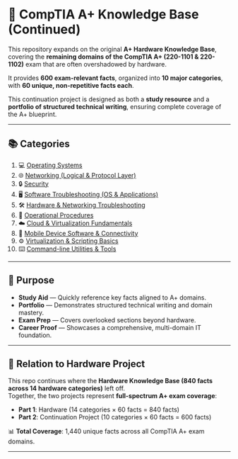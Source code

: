 # 📘 CompTIA A+ Knowledge Base (Continued)

This repository expands on the original **A+ Hardware Knowledge Base**, covering the **remaining domains of the CompTIA A+ (220-1101 & 220-1102)** exam that are often overshadowed by hardware.  

It provides **600 exam-relevant facts**, organized into **10 major categories**, with **60 unique, non-repetitive facts each**.  

This continuation project is designed as both a **study resource** and a **portfolio of structured technical writing**, ensuring complete coverage of the A+ blueprint.

---

## 📚 Categories

1. 💻 [Operating Systems](sections/01-operating-systems.md)  
2. 🌐 [Networking (Logical & Protocol Layer)](sections/02-networking.md)  
3. 🔒 [Security](sections/03-security.md)  
4. 🖥️ [Software Troubleshooting (OS & Applications)](sections/04-software-troubleshooting.md)  
5. 🛠️ [Hardware & Networking Troubleshooting](sections/05-hardware-networking-troubleshooting.md)  
6. 📑 [Operational Procedures](sections/06-operational-procedures.md)  
7. ☁️ [Cloud & Virtualization Fundamentals](sections/07-cloud-virtualization.md)  
8. 📱 [Mobile Device Software & Connectivity](sections/08-mobile-connectivity.md)  
9. ⚙️ [Virtualization & Scripting Basics](sections/09-virtualization-scripting.md)  
10. ⌨️ [Command-line Utilities & Tools](sections/10-command-line-utilities.md)  

---

## 🎯 Purpose

- **Study Aid** — Quickly reference key facts aligned to A+ domains.  
- **Portfolio** — Demonstrates structured technical writing and domain mastery.  
- **Exam Prep** — Covers overlooked sections beyond hardware.  
- **Career Proof** — Showcases a comprehensive, multi-domain IT foundation.  

---

## 🔗 Relation to Hardware Project

This repo continues where the **Hardware Knowledge Base (840 facts across 14 hardware categories)** left off.  
Together, the two projects represent **full-spectrum A+ exam coverage**:  

- **Part 1**: Hardware (14 categories × 60 facts = 840 facts)  
- **Part 2**: Continuation Project (10 categories × 60 facts = 600 facts)  

📊 **Total Coverage**: 1,440 unique facts across all CompTIA A+ exam domains.  

---








